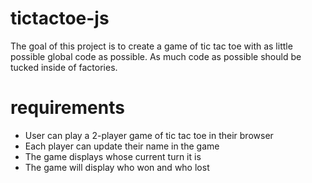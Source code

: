 # tictactoe-js

The goal of this project is to create a game of tic tac toe with as little possible global code as possible. As much code as possible should be tucked inside of factories.

# requirements

- User can play a 2-player game of tic tac toe in their browser
- Each player can update their name in the game
- The game displays whose current turn it is
- The game will display who won and who lost